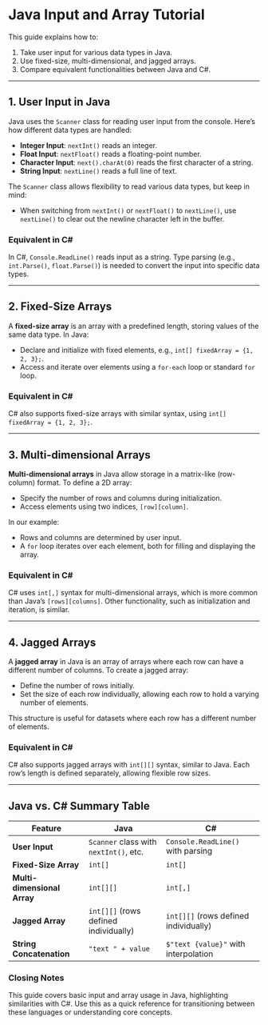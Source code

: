 # Java Input and Array Tutorial

This guide explains how to:
1. Take user input for various data types in Java.
2. Use fixed-size, multi-dimensional, and jagged arrays.
3. Compare equivalent functionalities between Java and C#.

---

## 1. User Input in Java

Java uses the `Scanner` class for reading user input from the console. Here’s how different data types are handled:

- **Integer Input**: `nextInt()` reads an integer.
- **Float Input**: `nextFloat()` reads a floating-point number.
- **Character Input**: `next().charAt(0)` reads the first character of a string.
- **String Input**: `nextLine()` reads a full line of text.

The `Scanner` class allows flexibility to read various data types, but keep in mind:
- When switching from `nextInt()` or `nextFloat()` to `nextLine()`, use `nextLine()` to clear out the newline character left in the buffer.

### Equivalent in C#

In C#, `Console.ReadLine()` reads input as a string. Type parsing (e.g., `int.Parse()`, `float.Parse()`) is needed to convert the input into specific data types.

---

## 2. Fixed-Size Arrays

A **fixed-size array** is an array with a predefined length, storing values of the same data type. In Java:

- Declare and initialize with fixed elements, e.g., `int[] fixedArray = {1, 2, 3};`.
- Access and iterate over elements using a `for-each` loop or standard `for` loop.

### Equivalent in C#

C# also supports fixed-size arrays with similar syntax, using `int[] fixedArray = {1, 2, 3};`.

---

## 3. Multi-dimensional Arrays

**Multi-dimensional arrays** in Java allow storage in a matrix-like (row-column) format. To define a 2D array:

- Specify the number of rows and columns during initialization.
- Access elements using two indices, `[row][column]`.

In our example:
- Rows and columns are determined by user input.
- A `for` loop iterates over each element, both for filling and displaying the array.

### Equivalent in C#

C# uses `int[,]` syntax for multi-dimensional arrays, which is more common than Java’s `[rows][columns]`. Other functionality, such as initialization and iteration, is similar.

---

## 4. Jagged Arrays

A **jagged array** in Java is an array of arrays where each row can have a different number of columns. To create a jagged array:

- Define the number of rows initially.
- Set the size of each row individually, allowing each row to hold a varying number of elements.

This structure is useful for datasets where each row has a different number of elements.

### Equivalent in C#

C# also supports jagged arrays with `int[][]` syntax, similar to Java. Each row’s length is defined separately, allowing flexible row sizes.

---

## Java vs. C# Summary Table

| **Feature**               | **Java**                                | **C#**                                 |
|---------------------------|-----------------------------------------|----------------------------------------|
| **User Input**            | `Scanner` class with `nextInt()`, etc. | `Console.ReadLine()` with parsing      |
| **Fixed-Size Array**      | `int[]`                                | `int[]`                                |
| **Multi-dimensional Array** | `int[][]`                           | `int[,]`                               |
| **Jagged Array**          | `int[][]` (rows defined individually) | `int[][]` (rows defined individually)  |
| **String Concatenation**   | `"text " + value`                      | `$"text {value}"` with interpolation   |

### Closing Notes

This guide covers basic input and array usage in Java, highlighting similarities with C#. Use this as a quick reference for transitioning between these languages or understanding core concepts.

